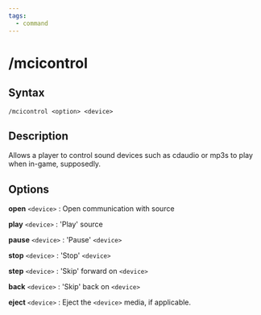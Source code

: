 ```yaml
---
tags:
  - command
---
```


# /mcicontrol

## Syntax

<!--cmd-syntax-start-->
```eqcommand
/mcicontrol <option> <device>
```
<!--cmd-syntax-end-->

## Description

<!--cmd-desc-start-->
Allows a player to control sound devices such as cdaudio or mp3s to play when in-game, supposedly.
<!--cmd-desc-end-->

## Options

**open** `<device>`
:   Open communication with source

**play** `<device>`
:   'Play' source

**pause** `<device>`
:   'Pause' `<device>`

**stop** `<device>`
:   'Stop' `<device>`

**step** `<device>`
:   'Skip' forward on `<device>`

**back** `<device>`
:   'Skip' back on `<device>`

**eject** `<device>`
:   Eject the `<device>` media, if applicable.